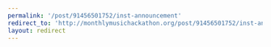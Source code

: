 ```yaml
---
permalink: '/post/91456501752/inst-announcement'
redirect_to: 'http://monthlymusichackathon.org/post/91456501752/inst-announcement'
layout: redirect
---
```

